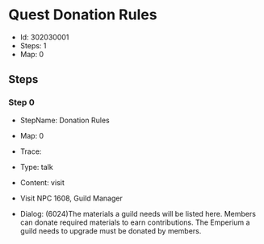 # Quest Donation Rules

- Id: 302030001
- Steps: 1
- Map: 0

## Steps

### Step 0
- StepName:  Donation Rules
- Map:  0
- Trace:  
- Type:  talk
- Content:  visit
- Visit NPC 1608, Guild Manager

- Dialog: (6024)The materials a guild needs will be listed here. Members can donate required materials to earn contributions. The Emperium a guild needs to upgrade must be donated by members.


